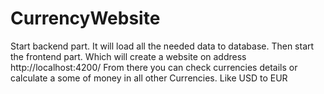# CurrencyWebsite
Start backend part. It will load all the needed data to database.
Then start the frontend part. Which will create a website on address http://localhost:4200/
From there you can check currencies details or calculate a some of money in all other Currencies. Like USD to EUR
